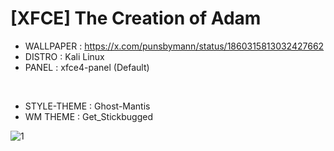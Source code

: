 # [XFCE] The Creation of Adam

- WALLPAPER : https://x.com/punsbymann/status/1860315813032427662
- DISTRO : Kali Linux
- PANEL : xfce4-panel (Default)
<BR>

- STYLE-THEME : Ghost-Mantis
- WM THEME : Get_Stickbugged

![1](https://github.com/user-attachments/assets/eeb972cc-5c66-4569-8392-56ab22b1d305)
